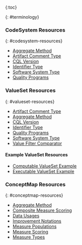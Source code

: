 {:toc}

{: #terminology}

### CodeSystem Resources
{: #codesystem-resources}

-  [Aggregate Method](https://terminology.hl7.org/CodeSystem-measure-aggregate-method.html)
-  [Artifact Comment Type](CodeSystem-artifact-comment-type.html)
-  [CQL Version](CodeSystem-cql-version.html)
-  [Identifier Type](https://terminology.hl7.org/CodeSystem-artifact-identifier-type.html)
-  [Software System Type](CodeSystem-software-system-type.html)
-  [Quality Programs](CodeSystem-quality-programs.html)

### ValueSet Resources
{: #valueset-resources}

-  [Artifact Comment Type](ValueSet-artifact-comment-type.html)
-  [Aggregate Method](https://terminology.hl7.org/ValueSet-measure-aggregate-method.html)
-  [CQL Version](ValueSet-cql-version.html)
-  [Identifier Type](ValueSet-identifier-type.html)
-  [Quality Programs](ValueSet-quality-programs.html)
-  [Software System Type](ValueSet-software-system-type.html)
-  [Value Filter Comparator](ValueSet-value-filter-comparator.html)

#### Example ValueSet Resources

- [Computable ValueSet Example](ValueSet-computable-example.html)
- [Executable ValueSet Example](ValueSet-executable-example.html)

### ConceptMap Resources
{: #conceptmap-resources}

-  [Aggregate Method](ConceptMap-aggregate-method.html)
-  [Composite Measure Scoring](ConceptMap-composite-measure-scoring.html)
-  [Data Usages](ConceptMap-data-usages.html)
-  [Improvement Notations](ConceptMap-improvement-notations.html)
-  [Measure Populations](ConceptMap-measure-populations.html)
-  [Measure Scoring](ConceptMap-measure-scoring.html)
-  [Measure Types](ConceptMap-measure-types.html)
